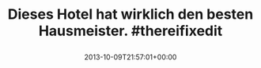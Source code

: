 ---
retweeted: false
source: <a href="http://twitter.com/download/android" rel="nofollow">Twitter for Android</a>
entities:
  user_mentions: []
  urls: []
  symbols: []
  media:
  - expanded_url: https://twitter.com/bascht/status/388060557926203392/photo/1
    indices:
    - '65'
    - '87'
    url: http://t.co/AAv4A9w3th
    media_url: http://pbs.twimg.com/media/BWKrBVFIEAAPCLX.jpg
    id_str: '388060557234147328'
    id: '388060557234147328'
    media_url_https: https://pbs.twimg.com/media/BWKrBVFIEAAPCLX.jpg
    sizes:
      large:
        w: '1024'
        h: '1020'
        resize: fit
      thumb:
        w: '150'
        h: '150'
        resize: crop
      small:
        w: '680'
        h: '677'
        resize: fit
      medium:
        w: '1024'
        h: '1020'
        resize: fit
    type: photo
    display_url: pic.twitter.com/AAv4A9w3th
  hashtags:
  - text: thereifixedit
    indices:
    - '50'
    - '64'
display_text_range:
- '0'
- '87'
favorite_count: '3'
id_str: '388060557926203392'
truncated: false
retweet_count: '0'
id: '388060557926203392'
possibly_sensitive: false
created_at: Wed Oct 09 21:57:01 +0000 2013
favorited: false
full_text: 'Dieses Hotel hat wirklich den besten Hausmeister. #thereifixedit'
lang: de
extended_entities:
  media:
  - expanded_url: https://twitter.com/bascht/status/388060557926203392/photo/1
    indices:
    - '65'
    - '87'
    url: http://t.co/AAv4A9w3th
    media_url: http://pbs.twimg.com/media/BWKrBVFIEAAPCLX.jpg
    id_str: '388060557234147328'
    id: '388060557234147328'
    media_url_https: https://pbs.twimg.com/media/BWKrBVFIEAAPCLX.jpg
    sizes:
      large:
        w: '1024'
        h: '1020'
        resize: fit
      thumb:
        w: '150'
        h: '150'
        resize: crop
      small:
        w: '680'
        h: '677'
        resize: fit
      medium:
        w: '1024'
        h: '1020'
        resize: fit
    type: photo
    display_url: pic.twitter.com/AAv4A9w3th
tags:
- thereifixedit
- pesos/twitter
date: '2013-10-09T21:57:01+00:00'
src: https://twitter.com/bascht/status/388060557926203392
original_url: https://twitter.com/bascht/status/388060557926203392
type: twitter_tweet
media_url: https://img.bascht.com/twitter/pbs.twimg.com/media/BWKrBVFIEAAPCLX.jpg
text: 'Dieses Hotel hat wirklich den besten Hausmeister. #thereifixedit'
title: 'Dieses Hotel hat wirklich den besten Hausmeister. #thereifixedit

  '

---